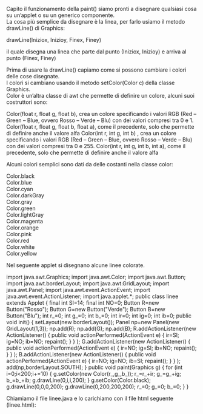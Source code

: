Capito il funzionamento della paint() siamo pronti a disegnare qualsiasi cosa su un’applet o su un generico componente.  
La cosa più semplice da disegnare è la linea, per farlo usiamo il metodo drawLine() di Graphics:

drawLine(Iniziox, Inizioy, Finex, Finey)

il quale disegna una linea che parte dal punto (Iniziox, Inizioy) e arriva al punto (Finex, Finey)  

Prima di usare la drawLine() capiamo come si possono cambiare i colori delle cose disegnate.  
I colori si cambiano usando il metodo setColor(Color c) della classe Graphics.  
Color è un’altra classe di awt che permette di definire un colore, alcuni suoi costruttori sono:

Color(float r, float g, float b), crea un colore specificando i valori RGB (Red – Green – Blue, ovvero Rosso – Verde – Blu) con dei valori compresi tra 0 e 1. Color(float r, float g, float b, float a), come il precedente, solo che permette di definire anche il valore alfa Color(int r, int g, int b) , crea un colore specificando i valori RGB (Red – Green – Blue, ovvero Rosso – Verde – Blu) con dei valori compresi tra 0 e 255. Color(int r, int g, int b, int a), come il precedente, solo che permette di definire anche il valore alfa

Alcuni colori semplici sono dati da delle costanti nella classe color:

Color.black  
Color.blue  
Color.cyan  
Color.darkGray  
Color.gray  
Color.green  
Color.lightGray  
Color.magenta  
Color.orange  
Color.pink  
Color.red  
Color.white  
Color.yellow

Nel seguente applet si disegnano alcune linee colorate.

 import java.awt.Graphics;
 import java.awt.Color;
 import java.awt.Button;
 import java.awt.borderLayout;
 import java.awt.GridLayout;
 import java.awt.Panel;
 import java.awt.event.ActionEvent;
 import java.awt.event.ActionListener;
 import java.applet.*;
 public class linee extends Applet
 {
    final int SI=14;
    final int NO=0;
    Button R=new Button("Rosso");
    Button G=new Button("Verde");
    Button B=new Button("Blu");
    int r_=0;
    int g_=0;
    int b_=0;
    int ir=0;
    int ig=0;
    int ib=0;
    public void init()
    {
        setLayout(new borderLayout());
        Panel np=new Panel(new GridLayout(1,3));
        np.add(R);
        np.add(G);
        np.add(B);
        R.addActionListener(new ActionListener()
                               {
                public void actionPerformed(ActionEvent e)
                {
                    ir=SI;
                    ig=NO;
                    ib=NO;
                    repaint();
                    }
                                }
                                        );
        G.addActionListener(new ActionListener()
                               {
                public void actionPerformed(ActionEvent e)
                {
                    ir=NO;
                    ig=SI;
                    ib=NO;
                    repaint();
                    }
                                }
                                        );
        B.addActionListener(new ActionListener()
                              {
               public void actionPerformed(ActionEvent e)
                {
                    ir=NO;
                    ig=NO;
                    ib=SI;
                    repaint();
                    }
                                }
                                        );
        add(np,borderLayout.SOUTH);
        }
    public void paint(Graphics g)
    {
        for (int i=0;i<200;i+=10)
        {
            g.setColor(new Color(r_,g_,b_));
            r_=r_+ir;
            g_=g_+ig;
            b_=b_+ib;
            g.drawLine(0,i,i,200);
            }
        g.setColor(Color.black);
        g.drawLine(0,0,0,200);
        g.drawLine(0,200,200,200);
        r_=0;
        g_=0;
        b_=0;
        }
    }

Chiamiamo il file linee.java e lo carichiamo con il file html seguente (linee.html):

<html>
<head><title>Applet Linee (linee.class)</title></head>
<body>
<APPLET code="linee.class" width=200 height=300></APPLET>
</body>
</html>